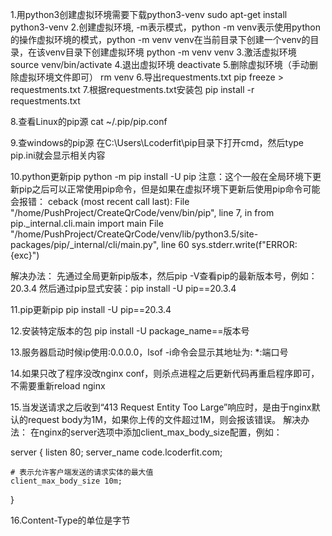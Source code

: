 1.用python3创建虚拟环境需要下载python3-venv
sudo apt-get install python3-venv
2.创建虚拟环境, -m表示模式，python -m venv表示使用python的操作虚拟环境的模式，python -m venv venv在当前目录下创建一个venv的目录，在该venv目录下创建虚拟环境
python -m venv venv
3.激活虚拟环境
source venv/bin/activate
4.退出虚拟环境
deactivate
5.删除虚拟环境（手动删除虚拟环境文件即可）
rm venv
6.导出requestments.txt
pip freeze > requestments.txt
7.根据requestments.txt安装包
pip install -r requestments.txt

8.查看Linux的pip源
cat ~/.pip/pip.conf

9.查windows的pip源
在C:\Users\Lcoderfit\pip目录下打开cmd，然后type pip.ini就会显示相关内容

10.python更新pip
python -m pip install -U pip
注意：这个一般在全局环境下更新pip之后可以正常使用pip命令，但是如果在虚拟环境下更新后使用pip命令可能会报错：
ceback (most recent call last):
  File "/home/PushProject/CreateQrCode/venv/bin/pip", line 7, in <module>
    from pip._internal.cli.main import main
  File "/home/PushProject/CreateQrCode/venv/lib/python3.5/site-packages/pip/_internal/cli/main.py", line 60
    sys.stderr.write(f"ERROR: {exc}")

解决办法：
先通过全局更新pip版本，然后pip -V查看pip的最新版本号，例如：20.3.4
然后通过pip显式安装：pip install -U pip==20.3.4

11.pip更新pip
pip install -U pip==20.3.4

12.安装特定版本的包
pip install -U package_name==版本号

13.服务器启动时候ip使用:0.0.0.0，lsof -i命令会显示其地址为: *:端口号

14.如果只改了程序没改nginx conf，则杀点进程之后更新代码再重启程序即可，不需要重新reload nginx

15.当发送请求之后收到“413 Request Entity Too Large”响应时，是由于nginx默认的request body为1M，如果你上传的文件超过1M，则会报该错误。
解决办法：
在nginx的server选项中添加client_max_body_size配置，例如：

server {
    listen       80;
    server_name  code.lcoderfit.com;

    # 表示允许客户端发送的请求实体的最大值
    client_max_body_size 10m;
}

16.Content-Type的单位是字节